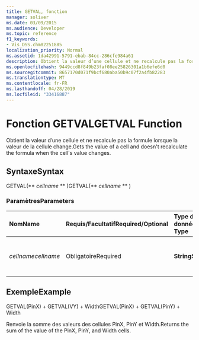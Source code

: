 ```yaml
---
title: GETVAL, fonction
manager: soliver
ms.date: 03/09/2015
ms.audience: Developer
ms.topic: reference
f1_keywords:
- Vis_DSS.chm82251885
localization_priority: Normal
ms.assetid: 1da42991-5791-ebab-84cc-286cfe984a61
description: Obtient la valeur d’une cellule et ne recalcule pas la formule lorsque la valeur de la cellule change.
ms.openlocfilehash: 9449ccd8f849b23faf08ee25826301a1b6efe6d0
ms.sourcegitcommit: 8657170d071f9bcf680aba50b9c07f2a4fb82283
ms.translationtype: MT
ms.contentlocale: fr-FR
ms.lasthandoff: 04/28/2019
ms.locfileid: "33416887"
---
```

# <a name="getval-function"></a><span data-ttu-id="4b1eb-103">Fonction GETVAL</span><span class="sxs-lookup"><span data-stu-id="4b1eb-103">GETVAL Function</span></span>

<span data-ttu-id="4b1eb-104">Obtient la valeur d’une cellule et ne recalcule pas la formule lorsque la valeur de la cellule change.</span><span class="sxs-lookup"><span data-stu-id="4b1eb-104">Gets the value of a cell and doesn't recalculate the formula when the cell's value changes.</span></span>
  
## <a name="syntax"></a><span data-ttu-id="4b1eb-105">Syntaxe</span><span class="sxs-lookup"><span data-stu-id="4b1eb-105">Syntax</span></span>

<span data-ttu-id="4b1eb-106">GETVAL(\*\* *cellname* \*\* )</span><span class="sxs-lookup"><span data-stu-id="4b1eb-106">GETVAL(\*\* *cellname* \*\* )</span></span> 
  
### <a name="parameters"></a><span data-ttu-id="4b1eb-107">Paramètres</span><span class="sxs-lookup"><span data-stu-id="4b1eb-107">Parameters</span></span>

|<span data-ttu-id="4b1eb-108">**Nom**</span><span class="sxs-lookup"><span data-stu-id="4b1eb-108">**Name**</span></span>|<span data-ttu-id="4b1eb-109">**Requis/Facultatif**</span><span class="sxs-lookup"><span data-stu-id="4b1eb-109">**Required/Optional**</span></span>|<span data-ttu-id="4b1eb-110">**Type de données**</span><span class="sxs-lookup"><span data-stu-id="4b1eb-110">**Data Type**</span></span>|<span data-ttu-id="4b1eb-111">**Description**</span><span class="sxs-lookup"><span data-stu-id="4b1eb-111">**Description**</span></span>|
|:-----|:-----|:-----|:-----|
| <span data-ttu-id="4b1eb-112">_cellname_</span><span class="sxs-lookup"><span data-stu-id="4b1eb-112">_cellname_</span></span> <br/> |<span data-ttu-id="4b1eb-113">Obligatoire</span><span class="sxs-lookup"><span data-stu-id="4b1eb-113">Required</span></span>  <br/> |<span data-ttu-id="4b1eb-114">**String**</span><span class="sxs-lookup"><span data-stu-id="4b1eb-114">**String**</span></span> <br/> |<span data-ttu-id="4b1eb-115">Nom de la cellule dont la valeur doit être obtenue.</span><span class="sxs-lookup"><span data-stu-id="4b1eb-115">The name of the cell to get the value of.</span></span>  <br/> |
   
## <a name="example"></a><span data-ttu-id="4b1eb-116">Exemple</span><span class="sxs-lookup"><span data-stu-id="4b1eb-116">Example</span></span>

<span data-ttu-id="4b1eb-117">GETVAL(PinX) + GETVAL(VY) + Width</span><span class="sxs-lookup"><span data-stu-id="4b1eb-117">GETVAL(PinX) + GETVAL(PinY) + Width</span></span> 
  
<span data-ttu-id="4b1eb-118">Renvoie la somme des valeurs des cellules PinX, PinY et Width.</span><span class="sxs-lookup"><span data-stu-id="4b1eb-118">Returns the sum of the value of the PinX, PinY, and Width cells.</span></span> 
  

